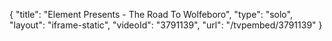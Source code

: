 {
    "title": "Element Presents - The Road To Wolfeboro",
    "type": "solo",
    "layout": "iframe-static",
    "videoId": "3791139",
    "url": "\/tvpembed\/3791139"
}